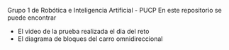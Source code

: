 Grupo 1 de Robótica e Inteligencia Artificial - PUCP
En este repositorio se puede encontrar
* El video de la prueba realizada el dia del reto
* El diagrama de bloques del carro omnidireccional
